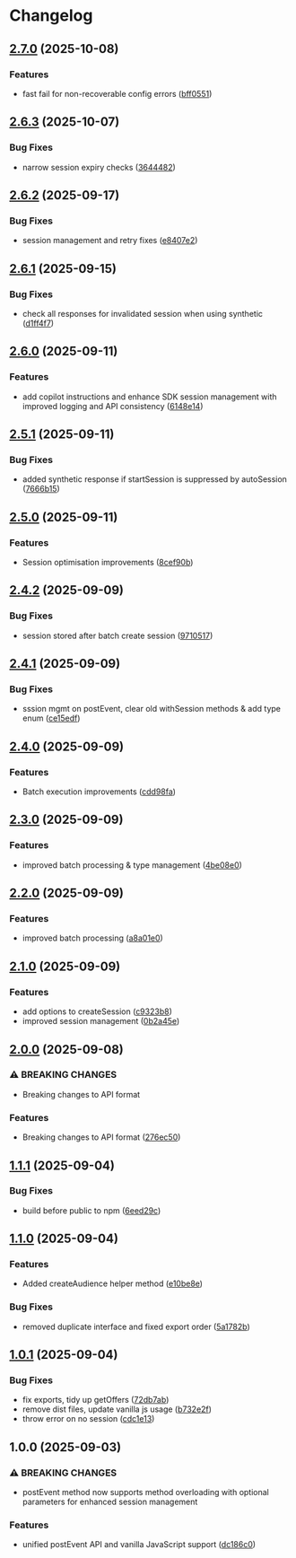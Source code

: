 # Changelog

## [2.7.0](https://github.com/HCL-CDP-TA/interact-web-sdk/compare/v2.6.3...v2.7.0) (2025-10-08)


### Features

* fast fail for non-recoverable config errors ([bff0551](https://github.com/HCL-CDP-TA/interact-web-sdk/commit/bff055139c671275051f8399f4caa4418a6bb2e8))

## [2.6.3](https://github.com/HCL-CDP-TA/interact-web-sdk/compare/v2.6.2...v2.6.3) (2025-10-07)


### Bug Fixes

* narrow session expiry checks ([3644482](https://github.com/HCL-CDP-TA/interact-web-sdk/commit/36444820fa41a9213b9c36c441a53cc82b0c10ac))

## [2.6.2](https://github.com/HCL-CDP-TA/interact-web-sdk/compare/v2.6.1...v2.6.2) (2025-09-17)


### Bug Fixes

* session management and retry fixes ([e8407e2](https://github.com/HCL-CDP-TA/interact-web-sdk/commit/e8407e20c112fe973b0dae17c70413598fc6b011))

## [2.6.1](https://github.com/HCL-CDP-TA/interact-web-sdk/compare/v2.6.0...v2.6.1) (2025-09-15)


### Bug Fixes

* check all responses for invalidated session when using synthetic ([d1ff4f7](https://github.com/HCL-CDP-TA/interact-web-sdk/commit/d1ff4f71e4ac91de9e82c7eb5e5c65c101ed4858))

## [2.6.0](https://github.com/HCL-CDP-TA/interact-web-sdk/compare/v2.5.1...v2.6.0) (2025-09-11)


### Features

* add copilot instructions and enhance SDK session management with improved logging and API consistency ([6148e14](https://github.com/HCL-CDP-TA/interact-web-sdk/commit/6148e1446bb8dbdf6fee842fe8e21e232d0159ba))

## [2.5.1](https://github.com/HCL-CDP-TA/interact-web-sdk/compare/v2.5.0...v2.5.1) (2025-09-11)


### Bug Fixes

* added synthetic response if startSession is suppressed by autoSession ([7666b15](https://github.com/HCL-CDP-TA/interact-web-sdk/commit/7666b15166c00a5c6254f97884562b802d4e177f))

## [2.5.0](https://github.com/HCL-CDP-TA/interact-web-sdk/compare/v2.4.2...v2.5.0) (2025-09-11)


### Features

* Session optimisation improvements ([8cef90b](https://github.com/HCL-CDP-TA/interact-web-sdk/commit/8cef90b0a8cfac82a6403aa14dcbc403779a53de))

## [2.4.2](https://github.com/HCL-CDP-TA/interact-web-sdk/compare/v2.4.1...v2.4.2) (2025-09-09)


### Bug Fixes

* session stored after batch create session ([9710517](https://github.com/HCL-CDP-TA/interact-web-sdk/commit/9710517f78320a5a25f0ea8f8e7b4d96554c8b44))

## [2.4.1](https://github.com/HCL-CDP-TA/interact-web-sdk/compare/v2.4.0...v2.4.1) (2025-09-09)


### Bug Fixes

* sssion mgmt on postEvent, clear old withSession methods & add type enum ([ce15edf](https://github.com/HCL-CDP-TA/interact-web-sdk/commit/ce15edfd6773f5816f2ac8baf76298afbfce007c))

## [2.4.0](https://github.com/HCL-CDP-TA/interact-web-sdk/compare/v2.3.0...v2.4.0) (2025-09-09)


### Features

* Batch execution improvements ([cdd98fa](https://github.com/HCL-CDP-TA/interact-web-sdk/commit/cdd98fa92a2fc25d8b5fe02408d09040abe3dd67))

## [2.3.0](https://github.com/HCL-CDP-TA/interact-web-sdk/compare/v2.2.0...v2.3.0) (2025-09-09)


### Features

* improved batch processing & type management ([4be08e0](https://github.com/HCL-CDP-TA/interact-web-sdk/commit/4be08e0db3012c4221b15607ffeb145ebb00211d))

## [2.2.0](https://github.com/HCL-CDP-TA/interact-web-sdk/compare/v2.1.0...v2.2.0) (2025-09-09)


### Features

* improved batch processing ([a8a01e0](https://github.com/HCL-CDP-TA/interact-web-sdk/commit/a8a01e08ba592c0c720a4ae16800f51b12007019))

## [2.1.0](https://github.com/HCL-CDP-TA/interact-web-sdk/compare/v2.0.0...v2.1.0) (2025-09-09)


### Features

* add options to createSession ([c9323b8](https://github.com/HCL-CDP-TA/interact-web-sdk/commit/c9323b885722441c5a1ec256ca5935ff658cb6fd))
* improved session management ([0b2a45e](https://github.com/HCL-CDP-TA/interact-web-sdk/commit/0b2a45e95dcaee3af301eba511d93fece505a42e))

## [2.0.0](https://github.com/HCL-CDP-TA/interact-web-sdk/compare/v1.1.1...v2.0.0) (2025-09-08)


### ⚠ BREAKING CHANGES

* Breaking changes to API format

### Features

* Breaking changes to API format ([276ec50](https://github.com/HCL-CDP-TA/interact-web-sdk/commit/276ec50c692931ddf08dc25febba329ed59681f5))

## [1.1.1](https://github.com/HCL-CDP-TA/interact-web-sdk/compare/v1.1.0...v1.1.1) (2025-09-04)


### Bug Fixes

* build before public to npm ([6eed29c](https://github.com/HCL-CDP-TA/interact-web-sdk/commit/6eed29c892b1bab97c3605405a30beb4e06dd977))

## [1.1.0](https://github.com/HCL-CDP-TA/interact-web-sdk/compare/v1.0.1...v1.1.0) (2025-09-04)


### Features

* Added createAudience helper method ([e10be8e](https://github.com/HCL-CDP-TA/interact-web-sdk/commit/e10be8e4f5d766a924e13de1b1fbfd6442025862))


### Bug Fixes

* removed duplicate interface and fixed export order ([5a1782b](https://github.com/HCL-CDP-TA/interact-web-sdk/commit/5a1782b31a7e90bb066a007f84f3a25ab3886126))

## [1.0.1](https://github.com/HCL-CDP-TA/interact-web-sdk/compare/v1.0.0...v1.0.1) (2025-09-04)


### Bug Fixes

* fix exports, tidy up getOffers ([72db7ab](https://github.com/HCL-CDP-TA/interact-web-sdk/commit/72db7abfdf1b4378aa938e7e87bcf9844ef26a2d))
* remove dist files, update vanilla js usage ([b732e2f](https://github.com/HCL-CDP-TA/interact-web-sdk/commit/b732e2f6bde50f55968ef3c1c2cd0010fb9f5db8))
* throw error on no session ([cdc1e13](https://github.com/HCL-CDP-TA/interact-web-sdk/commit/cdc1e13ed168eb35a6c46b66515c6d881603d8ed))

## 1.0.0 (2025-09-03)


### ⚠ BREAKING CHANGES

* postEvent method now supports method overloading with optional parameters for enhanced session management

### Features

* unified postEvent API and vanilla JavaScript support ([dc186c0](https://github.com/HCL-CDP-TA/interact-web-sdk/commit/dc186c01bb19a6c66cb64ebb55910ce64ec9fd2e))
